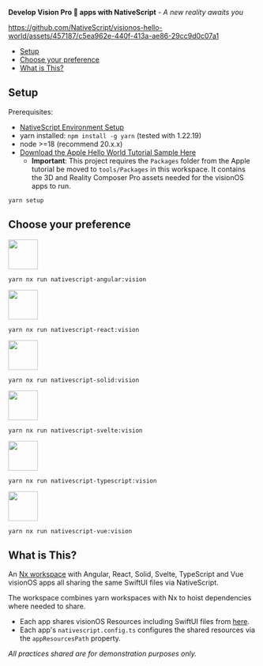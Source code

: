 **Develop Vision Pro 🥽 apps with NativeScript** - *A new reality awaits you*

https://github.com/NativeScript/visionos-hello-world/assets/457187/c5ea962e-440f-413a-ae86-29cc9d0c07a1

- [Setup](#setup)
- [Choose your preference](#choose-your-preference)
- [What is This?](#what-is-this)

## Setup

Prerequisites:
- [NativeScript Environment Setup](https://docs.nativescript.org/setup)
- yarn installed: `npm install -g yarn` (tested with 1.22.19)
- node >=18 (recommend 20.x.x)
- [Download the Apple Hello World Tutorial Sample Here](https://developer.apple.com/documentation/visionos/world)
  - **Important**: This project requires the `Packages` folder from the Apple tutorial be moved to `tools/Packages` in this workspace. It contains the 3D and Reality Composer Pro assets needed for the visionOS apps to run.

```
yarn setup
```

## Choose your preference

<img src="https://upload.wikimedia.org/wikipedia/commons/thumb/c/cf/Angular_full_color_logo.svg/2048px-Angular_full_color_logo.svg.png" width="60"/>

```
yarn nx run nativescript-angular:vision
```

<img src="https://upload.wikimedia.org/wikipedia/commons/thumb/a/a7/React-icon.svg/1000px-React-icon.svg.png" width="60"/>

```
yarn nx run nativescript-react:vision
```

<img src="https://www.solidjs.com/img/logo/without-wordmark/logo.png" width="60"/>

```
yarn nx run nativescript-solid:vision
```

<img src="https://upload.wikimedia.org/wikipedia/commons/thumb/1/1b/Svelte_Logo.svg/996px-Svelte_Logo.svg.png?20191219133350" width="60"/>

```
yarn nx run nativescript-svelte:vision
```

<img src="https://upload.wikimedia.org/wikipedia/commons/thumb/4/4c/Typescript_logo_2020.svg/1024px-Typescript_logo_2020.svg.png?20221110153201" width="60"/>

```
yarn nx run nativescript-typescript:vision
```

<img src="https://upload.wikimedia.org/wikipedia/commons/thumb/9/95/Vue.js_Logo_2.svg/1024px-Vue.js_Logo_2.svg.png?20170919082558" width="60"/>

```
yarn nx run nativescript-vue:vision
```

## What is This?

An [Nx workspace](https://nx.dev/) with Angular, React, Solid, Svelte, TypeScript and Vue visionOS apps all sharing the same SwiftUI files via NativeScript.

The workspace combines yarn workspaces with Nx to hoist dependencies where needed to share.

- Each app shares visionOS Resources including SwiftUI files from [here](tools/App_Resources/visionOS/src).
- Each app's `nativescript.config.ts` configures the shared resources via the `appResourcesPath` property.

*All practices shared are for demonstration purposes only.*

